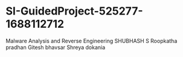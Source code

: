# SI-GuidedProject-525277-1688112712
Malware Analysis and Reverse Engineering
SHUBHASH S
Roopkatha pradhan
Gitesh bhavsar
Shreya dokania
